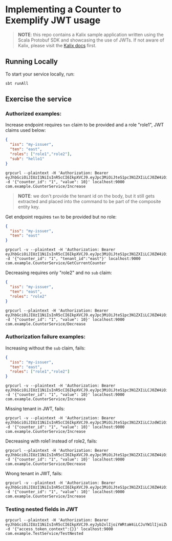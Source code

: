 # Implementing a Counter to Exemplify JWT usage

> **NOTE**: this repo contains a Kalix sample application written using the Scala Protobuf SDK and showcasing the use of JWTs. If not aware of Kalix, please visit the [Kalix docs](https://docs.kalix.io) first.

## Running Locally

To start your service locally, run:

```shell
sbt runAll
```

## Exercise the service

### Authorized examples:

Increase endpoint requires `ten` claim to be provided and a role "role1", JWT claims used below: 
```json
{
  "iss": "my-issuer",
  "ten": "east",
  "roles": ["role1","role2"],
  "sub": "hello1"
}
```

```shell
grpcurl --plaintext -H 'Authorization: Bearer eyJhbGciOiJIUzI1NiIsInR5cCI6IkpXVCJ9.eyJpc3MiOiJteS1pc3N1ZXIiLCJ0ZW4iOiJlYXN0Iiwic3ViIjoiaGVsbG8xIiwicm9sZXMiOlsicm9sZTEiLCJyb2xlMiJdfQ' -d '{"counter_id": "1", "value": 10}' localhost:9000 com.example.CounterService/Increase
```

> **NOTE**: we don't provide the tenant id on the body, but it still gets extracted and placed into the command to be part of the composite entity key.

Get endpoint requires `ten` to be provided but no role:
```json
{
  "iss": "my-issuer",
  "ten": "east"
}
```

```shell
grpcurl -v --plaintext -H 'Authorization: Bearer eyJhbGciOiJIUzI1NiIsInR5cCI6IkpXVCJ9.eyJpc3MiOiJteS1pc3N1ZXIiLCJ0ZW4iOiJlYXN0In0' -d '{"counter_id": "1", "tenant_id":"east"}' localhost:9000 com.example.CounterService/GetCurrentCounter
```

Decreasing requires only "role2" and no `sub` claim:
```json
{
  "iss": "my-issuer",
  "ten": "east",
  "roles": "role2"
}
```

```shell
grpcurl --plaintext -H 'Authorization: Bearer eyJhbGciOiJIUzI1NiIsInR5cCI6IkpXVCJ9.eyJpc3MiOiJteS1pc3N1ZXIiLCJ0ZW4iOiJlYXN0Iiwicm9sZXMiOiJyb2xlMiJ9' -d '{"counter_id": "1", "value": 10}' localhost:9000 com.example.CounterService/Decrease
```

### Authorization failure examples:

Increasing without the `sub` claim, fails:
```json
{
  "iss": "my-issuer",
  "ten": "east",
  "roles": ["role1","role2"]
}
```

```shell
grpcurl -v --plaintext -H 'Authorization: Bearer eyJhbGciOiJIUzI1NiIsInR5cCI6IkpXVCJ9.eyJpc3MiOiJteS1pc3N1ZXIiLCJ0ZW4iOiJlYXN0Iiwicm9sZXMiOlsicm9sZTEiLCJyb2xlMiJdfQ' -d '{"counter_id": "1", "value": 10}' localhost:9000 com.example.CounterService/Increase
```

Missing tenant in JWT, fails:
```shell
grpcurl -v --plaintext -H 'Authorization: Bearer eyJhbGciOiJIUzI1NiIsInR5cCI6IkpXVCJ9.eyJpc3MiOiJteS1pc3N1ZXIiLCJzdWIiOiJoZWxsbzEiLCJyb2xlcyI6WyJyb2xlMSIsInJvbGUyIl19' -d '{"counter_id": "1", "value": 10}' localhost:9000 com.example.CounterService/Increase
```

Decreasing with role1 instead of role2, fails:
```shell
grpcurl --plaintext -H 'Authorization: Bearer eyJhbGciOiJIUzI1NiIsInR5cCI6IkpXVCJ9.eyJpc3MiOiJteS1pc3N1ZXIiLCJ0ZW4iOiJlYXN0Iiwic3ViIjoiaGVsbG8xIiwicm9sZXMiOiJyb2xlMSJ9' -d '{"counter_id": "1", "value": 10}' localhost:9000 com.example.CounterService/Decrease
```

Wrong tenant in JWT, fails:
```shell
grpcurl -v --plaintext -H 'Authorization: Bearer eyJhbGciOiJIUzI1NiIsInR5cCI6IkpXVCJ9.eyJpc3MiOiJteS1pc3N1ZXIiLCJ0ZW4iOiJub3JkIiwicm9sZXMiOlsicm9sZTEiLCJyb2xlMiJdLCJzdWIiOiJoZWxsbzEifQ' -d '{"counter_id": "1", "value": 10}' localhost:9000 com.example.CounterService/Increase
```


### Testing nested fields in JWT

```shell
grpcurl --plaintext -H 'Authorization: Bearer eyJhbGciOiJIUzI1NiIsInR5cCI6IkpXVCJ9.eyJyb2xlIjoiYWRtaW4iLCJuYW1lIjoiZWR1YXJkbyIsInN1ciI6InBpbnRvIn0' -d '{"access_token_context":{}}' localhost:9000 com.example.TestService/TestNested
```